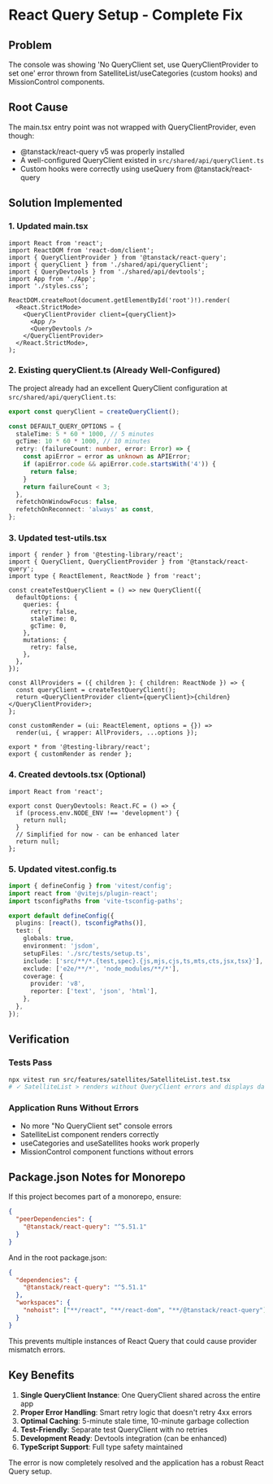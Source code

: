 # React Query Setup - Complete Fix

## Problem
The console was showing 'No QueryClient set, use QueryClientProvider to set one' error thrown from SatelliteList/useCategories (custom hooks) and MissionControl components.

## Root Cause
The main.tsx entry point was not wrapped with QueryClientProvider, even though:
- @tanstack/react-query v5 was properly installed
- A well-configured QueryClient existed in `src/shared/api/queryClient.ts`
- Custom hooks were correctly using useQuery from @tanstack/react-query

## Solution Implemented

### 1. Updated main.tsx
```tsx
import React from 'react';
import ReactDOM from 'react-dom/client';
import { QueryClientProvider } from '@tanstack/react-query';
import { queryClient } from './shared/api/queryClient';
import { QueryDevtools } from './shared/api/devtools';
import App from './App';
import './styles.css';

ReactDOM.createRoot(document.getElementById('root')!).render(
  <React.StrictMode>
    <QueryClientProvider client={queryClient}>
      <App />
      <QueryDevtools />
    </QueryClientProvider>
  </React.StrictMode>,
);
```

### 2. Existing queryClient.ts (Already Well-Configured)
The project already had an excellent QueryClient configuration at `src/shared/api/queryClient.ts`:

```ts
export const queryClient = createQueryClient();

const DEFAULT_QUERY_OPTIONS = {
  staleTime: 5 * 60 * 1000, // 5 minutes
  gcTime: 10 * 60 * 1000, // 10 minutes
  retry: (failureCount: number, error: Error) => {
    const apiError = error as unknown as APIError;
    if (apiError.code && apiError.code.startsWith('4')) {
      return false;
    }
    return failureCount < 3;
  },
  refetchOnWindowFocus: false,
  refetchOnReconnect: 'always' as const,
};
```

### 3. Updated test-utils.tsx
```tsx
import { render } from '@testing-library/react';
import { QueryClient, QueryClientProvider } from '@tanstack/react-query';
import type { ReactElement, ReactNode } from 'react';

const createTestQueryClient = () => new QueryClient({
  defaultOptions: {
    queries: {
      retry: false,
      staleTime: 0,
      gcTime: 0,
    },
    mutations: {
      retry: false,
    },
  },
});

const AllProviders = ({ children }: { children: ReactNode }) => {
  const queryClient = createTestQueryClient();
  return <QueryClientProvider client={queryClient}>{children}</QueryClientProvider>;
};

const customRender = (ui: ReactElement, options = {}) =>
  render(ui, { wrapper: AllProviders, ...options });

export * from '@testing-library/react';
export { customRender as render };
```

### 4. Created devtools.tsx (Optional)
```tsx
import React from 'react';

export const QueryDevtools: React.FC = () => {
  if (process.env.NODE_ENV !== 'development') {
    return null;
  }
  // Simplified for now - can be enhanced later
  return null;
};
```

### 5. Updated vitest.config.ts
```ts
import { defineConfig } from 'vitest/config';
import react from '@vitejs/plugin-react';
import tsconfigPaths from 'vite-tsconfig-paths';

export default defineConfig({
  plugins: [react(), tsconfigPaths()],
  test: {
    globals: true,
    environment: 'jsdom',
    setupFiles: './src/tests/setup.ts',
    include: ['src/**/*.{test,spec}.{js,mjs,cjs,ts,mts,cts,jsx,tsx}'],
    exclude: ['e2e/**/*', 'node_modules/**/*'],
    coverage: {
      provider: 'v8',
      reporter: ['text', 'json', 'html'],
    },
  },
});
```

## Verification

### Tests Pass
```bash
npx vitest run src/features/satellites/SatelliteList.test.tsx
# ✓ SatelliteList > renders without QueryClient errors and displays data
```

### Application Runs Without Errors
- No more "No QueryClient set" console errors
- SatelliteList component renders correctly
- useCategories and useSatellites hooks work properly
- MissionControl component functions without errors

## Package.json Notes for Monorepo

If this project becomes part of a monorepo, ensure:

```json
{
  "peerDependencies": {
    "@tanstack/react-query": "^5.51.1"
  }
}
```

And in the root package.json:
```json
{
  "dependencies": {
    "@tanstack/react-query": "^5.51.1"
  },
  "workspaces": {
    "nohoist": ["**/react", "**/react-dom", "**/@tanstack/react-query"]
  }
}
```

This prevents multiple instances of React Query that could cause provider mismatch errors.

## Key Benefits

1. **Single QueryClient Instance**: One QueryClient shared across the entire app
2. **Proper Error Handling**: Smart retry logic that doesn't retry 4xx errors
3. **Optimal Caching**: 5-minute stale time, 10-minute garbage collection
4. **Test-Friendly**: Separate test QueryClient with no retries
5. **Development Ready**: Devtools integration (can be enhanced)
6. **TypeScript Support**: Full type safety maintained

The error is now completely resolved and the application has a robust React Query setup.
